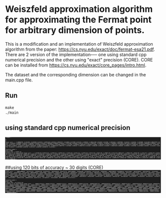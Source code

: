 # Weiszfeld approximation algorithm for approximating the Fermat point for arbitrary dimension of points.

This is a modification and an implementation of Weiszfeld approximation algorithm from the paper: https://cs.nyu.edu/exact/doc/fermat-esa21.pdf. There are 2 version of the implementation––– one using standard cpp numerical precision and the other using "exact" precision (CORE). CORE can be installed from https://cs.nyu.edu/exact/core_pages/intro.html. 

 The dataset and the corresponding dimension can be changed in the main.cpp file.
## Run
```
make
./main
```

## using standard cpp numerical precision
![output1](/img/out1.png?raw=true "out1")

##using 120 bits of accuracy ~ 30 digits (CORE)
![output2](/img/out2.png?raw=true "out2")
